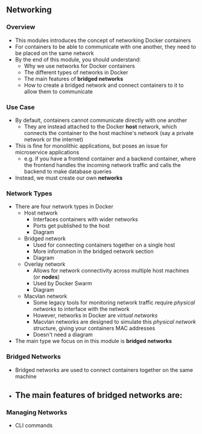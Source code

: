 ## Networking

### Overview

- This modules introduces the concept of networking Docker containers
- For containers to be able to communicate with one another, they need to be placed on the same network
- By the end of this module, you should understand:
    - Why we use networks for Docker containers
    - The different types of networks in Docker
    - The main features of **bridged networks**
    - How to create a bridged network and connect containers to it to allow them to communicate

### Use Case

- By default, containers cannot communicate directly with one another
    - They are instead attached to the Docker **host** network, which connects the container to the host machine's network (say a private network or the internet)
- This is fine for monolithic applications, but poses an issue for microservice applications
    - e.g. if you have a frontend container and a backend container, where the frontend handles the incoming network traffic and calls the backend to make database queries
- Instead, we must create our own **networks**

### Network Types

- There are four network types in Docker
    - Host network
        - Interfaces containers with wider networks
        - Ports get published to the host
        - Diagram
    - Bridged network
        - Used for connecting containers together on a single host
        - More information in the bridged network section
        - Diagram
    - Overlay network
        - Allows for network connectivity across multiple host machines (or **nodes**)
        - Used by Docker Swarm
        - Diagram
    - Macvlan network
        - Some legacy tools for monitoring network traffic require *physical networks* to interface with the network
        - However, networks in Docker are *virtual networks*
        - Macvlan networks are designed to simulate this *physical network* structure, giving your containers MAC addresses
        - Doesn't need a diagram
- The main type we focus on in this module is **bridged networks**

### Bridged Networks

- Bridged networks are used to connect containers together on the same machine
- The main features of bridged networks are:
    - 

### Managing Networks

- CLI commands